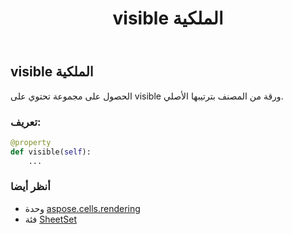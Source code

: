 ﻿---
title: visible الملكية
second_title: Aspose.Cells for Python via .NET API المراجع
description:
type: docs
weight: 40
url: /ar/python-net/aspose.cells.rendering/sheetset/visible/
is_root: false
---
##  visible الملكية

الحصول على مجموعة تحتوي على visible ورقة من المصنف بترتيبها الأصلي.
###  تعريف:
```python
@property
def visible(self):
    ...
```

###  أنظر أيضا
* وحدة [aspose.cells.rendering](../../)
* فئة [SheetSet](/cells/ar/python-net/aspose.cells.rendering/sheetset)
